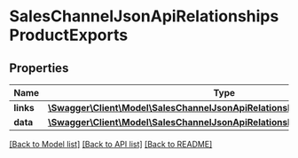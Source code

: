 # SalesChannelJsonApiRelationshipsProductExports

## Properties
Name | Type | Description | Notes
------------ | ------------- | ------------- | -------------
**links** | [**\Swagger\Client\Model\SalesChannelJsonApiRelationshipsProductExportsLinks**](SalesChannelJsonApiRelationshipsProductExportsLinks.md) |  | [optional] 
**data** | [**\Swagger\Client\Model\SalesChannelJsonApiRelationshipsProductExportsData[]**](SalesChannelJsonApiRelationshipsProductExportsData.md) |  | [optional] 

[[Back to Model list]](../../README.md#documentation-for-models) [[Back to API list]](../../README.md#documentation-for-api-endpoints) [[Back to README]](../../README.md)


